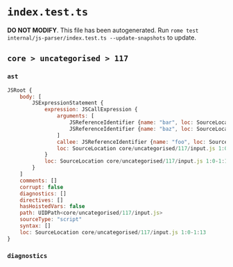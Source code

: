 # `index.test.ts`

**DO NOT MODIFY**. This file has been autogenerated. Run `rome test internal/js-parser/index.test.ts --update-snapshots` to update.

## `core > uncategorised > 117`

### `ast`

```javascript
JSRoot {
	body: [
		JSExpressionStatement {
			expression: JSCallExpression {
				arguments: [
					JSReferenceIdentifier {name: "bar", loc: SourceLocation core/uncategorised/117/input.js 1:4-1:7 (bar)}
					JSReferenceIdentifier {name: "baz", loc: SourceLocation core/uncategorised/117/input.js 1:9-1:12 (baz)}
				]
				callee: JSReferenceIdentifier {name: "foo", loc: SourceLocation core/uncategorised/117/input.js 1:0-1:3 (foo)}
				loc: SourceLocation core/uncategorised/117/input.js 1:0-1:13
			}
			loc: SourceLocation core/uncategorised/117/input.js 1:0-1:13
		}
	]
	comments: []
	corrupt: false
	diagnostics: []
	directives: []
	hasHoistedVars: false
	path: UIDPath<core/uncategorised/117/input.js>
	sourceType: "script"
	syntax: []
	loc: SourceLocation core/uncategorised/117/input.js 1:0-1:13
}
```

### `diagnostics`

```

```
